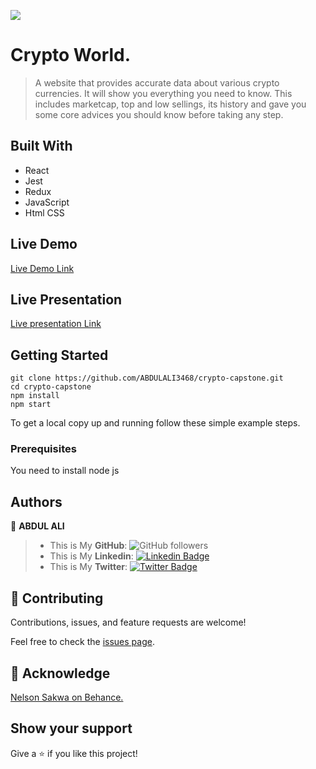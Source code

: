 ![](https://img.shields.io/badge/Microverse-blueviolet)

# Crypto World.

> A website that provides accurate data about various crypto currencies. It will show you everything you need to know. This includes marketcap, top and low sellings, its history and gave you some core advices you should know before taking any step.

## Built With

- React
- Jest
- Redux
- JavaScript
- Html CSS

## Live Demo 

[Live Demo Link](https://tokenworld.netlify.app)

## Live Presentation 

[Live presentation Link](https://drive.google.com/file/d/1n7OTVXNO5sQSLK_CWnkOZ9Cop3LcOPcg/view?usp=sharing)


## Getting Started

    git clone https://github.com/ABDULALI3468/crypto-capstone.git
    cd crypto-capstone
    npm install
    npm start
    
To get a local copy up and running follow these simple example steps.

### Prerequisites
You need to install node js


## Authors

👤 **ABDUL ALI**

> * This is My **GitHub**: ![GitHub followers](https://img.shields.io/github/followers/ABDULALI3468?label=ABDULALI&style=social)
> * This is My **Linkedin**: [![Linkedin Badge](https://img.shields.io/badge/-ABDUL%20ALI-blue?style=flat-square&logo=Linkedin&logoColor=white&link=https://www.linkedin.com/in/abdul-ali-5400bb216/)](https://www.linkedin.com/in/abdul-ali-5400bb216/)&nbsp;
> * This is My **Twitter**: [![Twitter Badge](https://img.shields.io/badge/-@mrabdul_ali_-1ca0f1?style=flat-square&labelColor=1ca0f1&logo=twitter&logoColor=white&link=https://twitter.com/mrabdul_ali)](https://twitter.com/mrabdul_ali)&nbsp;


## 🤝 Contributing

Contributions, issues, and feature requests are welcome!

Feel free to check the [issues page](../../issues/).

## 🤝 Acknowledge

 [Nelson Sakwa on Behance.](https://www.behance.net/sakwadesignstudio)

## Show your support

Give a ⭐️ if you like this project!
